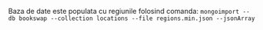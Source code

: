 Baza de date este populata cu regiunile folosind comanda:
```mongoimport --db bookswap --collection locations --file regions.min.json --jsonArray```